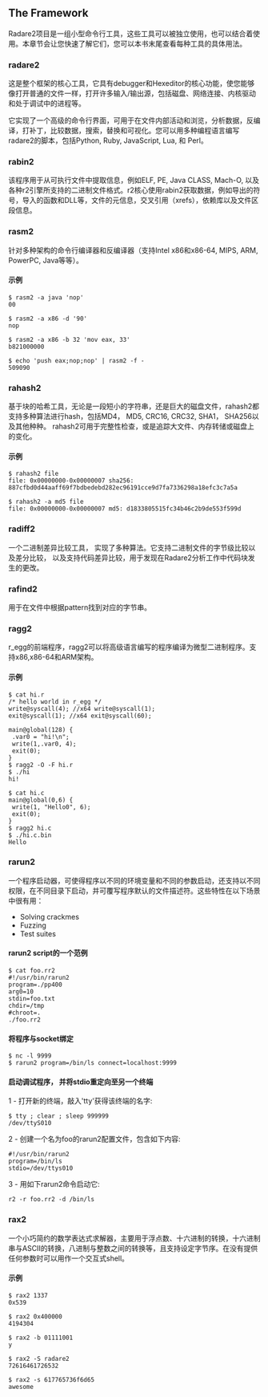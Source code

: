 ## The Framework

Radare2项目是一组小型命令行工具，这些工具可以被独立使用，也可以结合着使用。本章节会让您快速了解它们，您可以本书末尾查看每种工具的具体用法。

### radare2

这是整个框架的核心工具，它具有debugger和Hexeditor的核心功能，使您能够像打开普通的文件一样，打开许多输入/输出源，包括磁盘、网络连接、内核驱动和处于调试中的进程等。

它实现了一个高级的命令行界面，可用于在文件内部活动和浏览，分析数据，反编译，打补丁，比较数据，搜索，替换和可视化。您可以用多种编程语言编写radare2的脚本，包括Python, Ruby, JavaScript, Lua, 和 Perl。

### rabin2

该程序用于从可执行文件中提取信息，例如ELF, PE, Java CLASS, Mach-O, 以及各种r2引擎所支持的二进制文件格式。r2核心使用rabin2获取数据，例如导出的符号，导入的函数和DLL等，文件的元信息，交叉引用（xrefs），依赖库以及文件区段信息。

### rasm2

针对多种架构的命令行编译器和反编译器（支持Intel x86和x86-64, MIPS, ARM, PowerPC, Java等等）。

#### 示例
```
$ rasm2 -a java 'nop'
00
```
```
$ rasm2 -a x86 -d '90'
nop
```
```
$ rasm2 -a x86 -b 32 'mov eax, 33'
b821000000
```
```
$ echo 'push eax;nop;nop' | rasm2 -f -
509090
```

### rahash2

基于块的哈希工具，无论是一段短小的字符串，还是巨大的磁盘文件，rahash2都支持多种算法进行hash，包括MD4， MD5, CRC16, CRC32, SHA1， SHA256以及其他种种。
rahash2可用于完整性检查，或是追踪大文件、内存转储或磁盘上的变化。

#### 示例
```
$ rahash2 file
file: 0x00000000-0x00000007 sha256: 887cfbd0d44aaff69f7bdbedebd282ec96191cce9d7fa7336298a18efc3c7a5a
```
```
$ rahash2 -a md5 file
file: 0x00000000-0x00000007 md5: d1833805515fc34b46c2b9de553f599d
```
### radiff2

一个二进制差异比较工具， 实现了多种算法。它支持二进制文件的字节级比较以及差分比较， 以及支持代码差异比较，用于发现在Radare2分析工作中代码块发生的更改。

### rafind2

用于在文件中根据pattern找到对应的字节串。

### ragg2

r_egg的前端程序，ragg2可以将高级语言编写的程序编译为微型二进制程序。支持x86,x86-64和ARM架构。

#### 示例

```
$ cat hi.r
/* hello world in r_egg */
write@syscall(4); //x64 write@syscall(1);
exit@syscall(1); //x64 exit@syscall(60);

main@global(128) {
 .var0 = "hi!\n";
 write(1,.var0, 4);
 exit(0);
}
$ ragg2 -O -F hi.r
$ ./hi
hi!

$ cat hi.c
main@global(0,6) {
 write(1, "Hello0", 6);
 exit(0);
}
$ ragg2 hi.c
$ ./hi.c.bin
Hello
```

### rarun2

一个程序启动器，可使得程序以不同的环境变量和不同的参数启动，还支持以不同权限，在不同目录下启动，并可覆写程序默认的文件描述符。这些特性在以下场景中很有用：

* Solving crackmes
* Fuzzing
* Test suites

#### rarun2 script的一个范例
```
$ cat foo.rr2
#!/usr/bin/rarun2
program=./pp400
arg0=10
stdin=foo.txt
chdir=/tmp
#chroot=.
./foo.rr2
```

#### 将程序与socket绑定
```
$ nc -l 9999
$ rarun2 program=/bin/ls connect=localhost:9999
```

#### 启动调试程序， 并将stdio重定向至另一个终端

1 - 打开新的终端，敲入'tty'获得该终端的名字:

```
$ tty ; clear ; sleep 999999
/dev/ttyS010
```

2 - 创建一个名为foo的rarun2配置文件，包含如下内容:
```
#!/usr/bin/rarun2
program=/bin/ls
stdio=/dev/ttys010
```

3 - 用如下rarun2命令启动它:
```
r2 -r foo.rr2 -d /bin/ls
```

### rax2

一个小巧简约的数学表达式求解器，主要用于浮点数、十六进制的转换，十六进制串与ASCII的转换，八进制与整数之间的转换等，且支持设定字节序。在没有提供任何参数时可以用作一个交互式shell。

#### 示例

```
$ rax2 1337
0x539

$ rax2 0x400000
4194304

$ rax2 -b 01111001
y

$ rax2 -S radare2
72616461726532

$ rax2 -s 617765736f6d65
awesome
```
